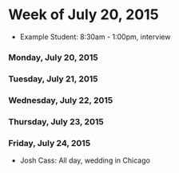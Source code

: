 # Week of July 20, 2015

* Example Student: 8:30am - 1:00pm, interview

### Monday, July 20, 2015

### Tuesday, July 21, 2015

### Wednesday, July 22, 2015

### Thursday, July 23, 2015

### Friday, July 24, 2015

* Josh Cass: All day, wedding in Chicago
